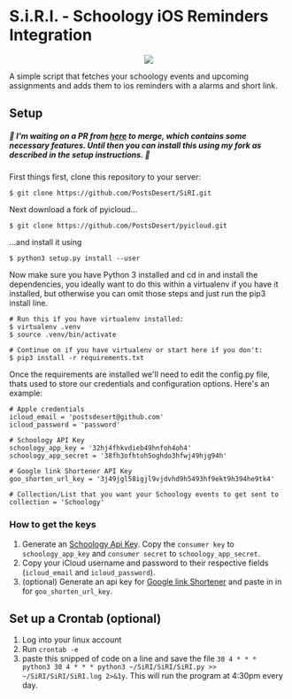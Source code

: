 # S.i.R.I. - Schoology iOS Reminders Integration
<p align="center"><img src="http://i.imgur.com/csdR86p.png?1" /></p>
A simple script that fetches your schoology events and upcoming assignments and adds them to ios reminders with a alarms and short link.

## Setup

##### 🚨 I'm waiting on a PR from [here](https://github.com/picklepete/pyicloud/pull/128) to merge, which contains some necessary features. Until then you can install this using my fork as described in the setup instructions. 🚨

First things first, clone this repository to your server:

`$ git clone https://github.com/PostsDesert/SiRI.git`

Next download a fork of pyicloud...

`$ git clone https://github.com/PostsDesert/pyicloud.git`

...and install it using

`$ python3 setup.py install --user`

Now make sure you have Python 3 installed and cd in and install the dependencies, you ideally want to do this within a virtualenv if you have it installed, but otherwise you can omit those steps and just run the pip3 install line.

```
# Run this if you have virtualenv installed:
$ virtualenv .venv
$ source .venv/bin/activate
```

```
# Continue on if you have virtualenv or start here if you don't:
$ pip3 install -r requirements.txt
```
Once the requirements are installed we'll need to edit the config.py file, thats used to store our credentials and configuration options. Here's an example:

```
# Apple credentials
icloud_email = 'postsdesert@github.com'
icloud_password = 'password'

# Schoology API Key
schoology_app_key = '32hj4fhkvdieb49hnfoh4oh4'
schoology_app_secret = '38fh3ofhtoh5oghdo3hfwj49hjg94h'

# Google link Shortener API Key
goo_shorten_url_key = '3j49jgl58igjl9vjdvhd9h5493hf9ekt9h394he9tk4'

# Collection/List that you want your Schoology events to get sent to
collection = 'Schoology'
```
### How to get the keys
1. Generate an [Schoology Api Key](https://app.schoology.com/api). Copy the `consumer key` to `schoology_app_key` and `consumer secret` to `schoology_app_secret`.
2. Copy your iCloud username and password to their respective fields (`icloud_email` and `icloud_password`).
4. (optional) Generate an api key for [Google link Shortener](https://developers.google.com/url-shortener/v1/getting_started) and paste in in for `goo_shorten_url_key`.

## Set up a Crontab (optional)
1. Log into your linux account
2. Run `crontab -e`
3. paste this snipped of code on a line and save the file `30 4 * * * python3 30 4 * * * python3 ~/SiRI/SiRI/SiRI.py >> ~/SiRI/SiRI/SiRI.log 2>&1y`. This will run the program at 4:30pm every day.
